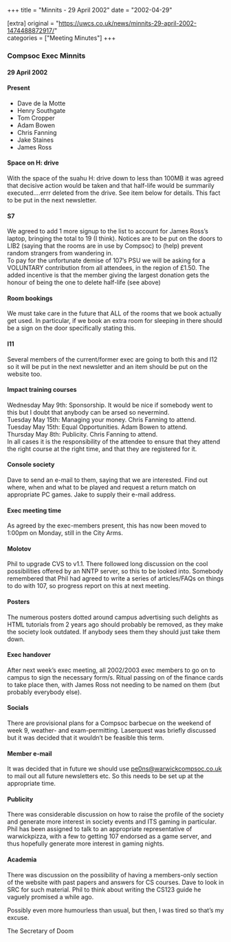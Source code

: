 +++
title = "Minnits - 29 April 2002"
date = "2002-04-29"

[extra]
original = "https://uwcs.co.uk/news/minnits-29-april-2002-1474488872917/"    
categories = ["Meeting Minutes"]
+++

### Compsoc Exec Minnits

#### 29 April 2002

#### Present

  - Dave de la Motte
  - Henry Southgate
  - Tom Cropper
  - Adam Bowen
  - Chris Fanning
  - Jake Staines
  - James Ross

#### Space on H: drive

With the space of the suahu H: drive down to less than 100MB it was agreed that decisive action would be taken and that half-life would be summarily executed….errr deleted from the drive. See item below for details. This fact to be put in the next newsletter.

#### S7

We agreed to add 1 more signup to the list to account for James Ross’s laptop, bringing the total to 19 (I think). Notices are to be put on the doors to LIB2 (saying that the rooms are in use by Compsoc) to (help) prevent random strangers from wandering in.  
To pay for the unfortunate demise of 107’s PSU we will be asking for a VOLUNTARY contribution from all attendees, in the region of £1.50. The added incentive is that the member giving the largest donation gets the honour of being the one to delete half-life (see above)

#### Room bookings

We must take care in the future that ALL of the rooms that we book actually get used. In particular, if we book an extra room for sleeping in there should be a sign on the door specifically stating this.

#### I11

Several members of the current/former exec are going to both this and I12 so it will be put in the next newsletter and an item should be put on the website too.

#### Impact training courses

Wednesday May 9th: Sponsorship. It would be nice if somebody went to this but I doubt that anybody can be arsed so nevermind.  
Tuesday May 15th: Managing your money. Chris Fanning to attend.  
Tuesday May 15th: Equal Opportunities. Adam Bowen to attend.  
Thursday May 8th: Publicity. Chris Fanning to attend.  
In all cases it is the responsibility of the attendee to ensure that they attend the right course at the right time, and that they are registered for it.

#### Console society

Dave to send an e-mail to them, saying that we are interested. Find out where, when and what to be played and request a return match on appropriate PC games. Jake to supply their e-mail address.

#### Exec meeting time

As agreed by the exec-members present, this has now been moved to 1:00pm on Monday, still in the City Arms.

#### Molotov

Phil to upgrade CVS to v1.1. There followed long discussion on the cool possibilities offered by an NNTP server, so this to be looked into. Somebody remembered that Phil had agreed to write a series of articles/FAQs on things to do with 107, so progress report on this at next meeting.

#### Posters

The numerous posters dotted around campus advertising such delights as HTML tutorials from 2 years ago should probably be removed, as they make the society look outdated. If anybody sees them they should just take them down.

#### Exec handover

After next week’s exec meeting, all 2002/2003 exec members to go on to campus to sign the necessary form/s. Ritual passing on of the finance cards to take place then, with James Ross not needing to be named on them (but probably everybody else).

#### Socials

There are provisional plans for a Compsoc barbecue on the weekend of week 9, weather- and exam-permitting. Laserquest was briefly discussed but it was decided that it wouldn’t be feasible this term.

#### Member e-mail

It was decided that in future we should use pe0ns@warwickcompsoc.co.uk to mail out all future newsletters etc. So this needs to be set up at the appropriate time.

#### Publicity

There was considerable discussion on how to raise the profile of the society and generate more interest in society events and ITS gaming in particular. Phil has been assigned to talk to an appropriate representative of warwickpizza, with a few to getting 107 endorsed as a game server, and thus hopefully generate more interest in gaming nights.

#### Academia

There was discussion on the possibility of having a members-only section of the website with past papers and answers for CS courses. Dave to look in SRC for such material. Phil to think about writing the CS123 guide he vaguely promised a while ago.

Possibly even more humourless than usual, but then, I was tired so that’s my excuse.

The Secretary of Doom
